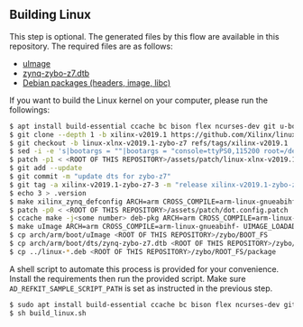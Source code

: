 ## Building Linux
This step is optional. The generated files by this flow are available in this repository.
The required files are as follows:
- [uImage](../../zybo/BOOT_FS/uImage)
- [zynq-zybo-z7.dtb](../../zybo/BOOT_FS/zynq-zybo-z7.dtb)
- [Debian packages (headers, image, libc)](../../zybo/ROOT_FS/package/)

If you want to build the Linux kernel on your computer, please run the followings:
``` sh
$ apt install build-essential ccache bc bison flex ncurses-dev git u-boot-tools gcc-arm*
$ git clone --depth 1 -b xilinx-v2019.1 https://github.com/Xilinx/linux-xlnx.git linux-xlnx-v2019.1-zybo-z7 && cd linux-xlnx-v2019.1-zybo-z7
$ git checkout -b linux-xlnx-v2019.1-zybo-z7 refs/tags/xilinx-v2019.1
$ sed -i -e 's|bootargs = ""|bootargs = "console=ttyPS0,115200 root=/dev/mmcblk0p2 rw earlyprintk rootfstype=ext4 rootwait devtmpfs.mount=1 uio_pdrv_genirq.of_id=generic-uio earlycon"|g' arch/arm/boot/dts/zynq-zybo-z7.dts
$ patch -p1 < <ROOT OF THIS REPOSITORY>/assets/patch/linux-xlnx-v2019.1-zybo-z7-builddeb.diff
$ git add --update
$ git commit -m "update dts for zybo-z7"
$ git tag -a xilinx-v2019.1-zybo-z7-3 -m "release xilinx-v2019.1-zybo-z7-3"
$ echo 3 > .version
$ make xilinx_zynq_defconfig ARCH=arm CROSS_COMPILE=arm-linux-gnueabihf-
$ patch -p0 < <ROOT OF THIS REPOSITORY>/assets/patch/dot.config.patch
$ ccache make -j<some number> deb-pkg ARCH=arm CROSS_COMPILE=arm-linux-gnueabihf- DTC_FLAGS=--symbols
$ make uImage ARCH=arm CROSS_COMPILE=arm-linux-gnueabihf- UIMAGE_LOADADDR=0x8000
$ cp arch/arm/boot/uImage <ROOT OF THIS REPOSITORY>/zybo/BOOT_FS
$ cp arch/arm/boot/dts/zynq-zybo-z7.dtb <ROOT OF THIS REPOSITORY>/zybo/BOOT_FS
$ cp ../linux-*.deb <ROOT OF THIS REPOSITORY>/zybo/ROOT_FS/package
```
A shell script to automate this process is provided for your convenience. Install the requirements then run the provided script. Make sure `AD_REFKIT_SAMPLE_SCRIPT_PATH` is set as instructed in the previous step.
``` sh
$ sudo apt install build-essential ccache bc bison flex ncurses-dev git u-boot-tools gcc-arm*
$ sh build_linux.sh
```
 

